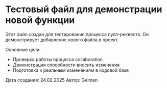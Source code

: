 # Тестовый файл для демонстрации новой функции

Этот файл создан для тестирования процесса пулл-реквеста.
Он демонстрирует добавление нового файла в проект.

Основные цели:
- Проверка работы процесса collaboration
- Демонстрация способности вносить изменения
- Подготовка к реальным изменениям в кодовой базе

Дата создания: 24.02.2025
Автор: Gelman
